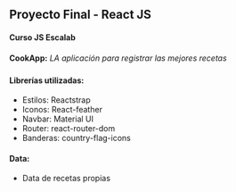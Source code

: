 ## Proyecto Final - React JS
#### Curso JS Escalab
####
**CookApp:**
*LA aplicación para registrar las mejores recetas*
###
#### Librerías utilizadas:
* Estilos: Reactstrap
* Iconos: React-feather
* Navbar: Material UI
* Router: react-router-dom
* Banderas: country-flag-icons

#### Data:
* Data de recetas propias
